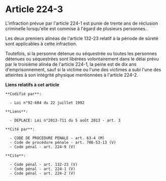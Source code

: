 # Article 224-3

L'infraction prévue par l'article 224-1 est punie de trente ans de réclusion criminelle lorsqu'elle est commise à l'égard de
plusieurs personnes. 

Les deux premiers alinéas de l'article 132-23 relatif à la période de sûreté sont applicables à cette infraction. 

Toutefois, si la personne détenue ou séquestrée ou toutes les personnes détenues ou séquestrées sont libérées volontairement
dans le délai prévu par le troisième alinéa de l'article 224-1, la peine est de dix ans d'emprisonnement, sauf si la victime
ou l'une des victimes a subi l'une des atteintes à son intégrité physique mentionnées à l'article 224-2.

**Liens relatifs à cet article**

	**Codifié par**:

	  - Loi n°92-684 du 22 juillet 1992

	**Liens**:

	  - DEPLACE: Loi n°2013-711 du 5 août 2013 - art. 3

	**Cité par**:

	  - CODE DE PROCEDURE PENALE - art. 63-4 (M)
	  - Code de procédure pénale - art. 706-53-13 (V)
	  - Code pénal - art. 224-9 (V)

	**Cite**:

	  - Code pénal - art. 132-23 (V)
	  - Code pénal - art. 224-1 (V)
	  - Code pénal - art. 224-2 (V)
